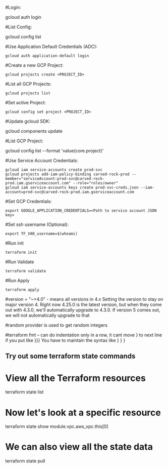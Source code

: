 #Login:

gcloud auth login

#List Config:

gcloud config list

#Use Application Default Credentials (ADC):

`gcloud auth application-default login`

#Create a new GCP Project:

`gcloud projects create <PROJECT_ID>`

#List all GCP Projects:

`gcloud projects list`

#Set active Project:

`gcloud config set project <PROJECT_ID>`

#Update gcloud SDK:

gcloud components update

#List GCP Project:

gcloud config list --format 'value(core.project)'

#Use Service Account Credentials:

```
gcloud iam service-accounts create prod-svc
gcloud projects add-iam-policy-binding carved-rock-prod --member="serviceAccount:prod-svc@carved-rock-prod.iam.gserviceaccount.com" --role="roles/owner"
gcloud iam service-accounts keys create prod-svc-creds.json --iam-account=prod-svc@carved-rock-prod.iam.gserviceaccount.com
```

#Set GCP Credentials:

`export GOOGLE_APPLICATION_CREDENTIALS=<Path to service account JSON key>`

#Set ssh username (Optional):

`export TF_VAR_username=$(whoami)`

#Run init

`terraform init`

#Run Validate

`terraform validate`

#Run Apply

`terraform apply`

#version = "~>4.0" - means all versions in 4.x
Setting the version to stay on major version 4. 
Right now 4.25.0 is the latest version, but when they come out with 4.3.0, we'll automatically upgrade to 4.3.0. 
If version 5 comes out, we will not automatically upgrade to that 

#random provider is used to get random integers

#terraform fmt – can do indentation only in a row, it cant move } to next line if you put like 
}}}
You have to maintain the syntax like 
}
}
}

## Try out some terraform state commands

# View all the Terraform resources

terraform state list

# Now let's look at a specific resource

terraform state show module.vpc.aws_vpc.this[0]

# We can also view all the state data

terraform state pull